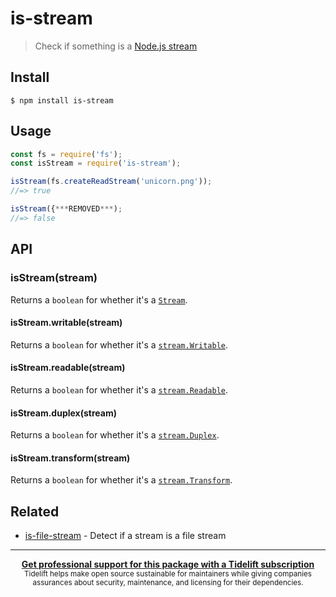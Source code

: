 # is-stream

> Check if something is a [Node.js stream](https://nodejs.org/api/stream.html)

## Install

```
$ npm install is-stream
```

## Usage

```js
const fs = require('fs');
const isStream = require('is-stream');

isStream(fs.createReadStream('unicorn.png'));
//=> true

isStream({***REMOVED***);
//=> false
```

## API

### isStream(stream)

Returns a `boolean` for whether it's a [`Stream`](https://nodejs.org/api/stream.html#stream_stream).

#### isStream.writable(stream)

Returns a `boolean` for whether it's a [`stream.Writable`](https://nodejs.org/api/stream.html#stream_class_stream_writable).

#### isStream.readable(stream)

Returns a `boolean` for whether it's a [`stream.Readable`](https://nodejs.org/api/stream.html#stream_class_stream_readable).

#### isStream.duplex(stream)

Returns a `boolean` for whether it's a [`stream.Duplex`](https://nodejs.org/api/stream.html#stream_class_stream_duplex).

#### isStream.transform(stream)

Returns a `boolean` for whether it's a [`stream.Transform`](https://nodejs.org/api/stream.html#stream_class_stream_transform).

## Related

- [is-file-stream](https://github.com/jamestalmage/is-file-stream) - Detect if a stream is a file stream

---

<div align="center">
	<b>
		<a href="https://tidelift.com/subscription/pkg/npm-is-stream?utm_source=npm-is-stream&utm_medium=referral&utm_campaign=readme">Get professional support for this package with a Tidelift subscription</a>
	</b>
	<br>
	<sub>
		Tidelift helps make open source sustainable for maintainers while giving companies<br>assurances about security, maintenance, and licensing for their dependencies.
	</sub>
</div>

